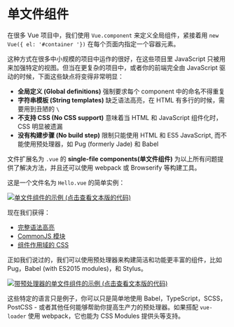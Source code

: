 # 单文件组件

在很多 Vue 项目中，我们使用 `Vue.component` 来定义全局组件，紧接着用 `new Vue({ el: '#container '})` 在每个页面内指定一个容器元素。

这种方式在很多中小规模的项目中运作的很好，在这些项目里 JavaScript 只被用来加强特定的视图。但当在更复杂的项目中，或者你的前端完全由 JavaScript 驱动的时候，下面这些缺点将变得非常明显：

- **全局定义 (Global definitions)** 强制要求每个 component 中的命名不得重复
- **字符串模板 (String templates)** 缺乏语法高亮，在 HTML 有多行的时候，需要用到丑陋的 `\`
- **不支持 CSS (No CSS support)** 意味着当 HTML 和 JavaScript 组件化时，CSS 明显被遗漏
- **没有构建步骤 (No build step)** 限制只能使用 HTML 和 ES5 JavaScript, 而不能使用预处理器，如 Pug (formerly Jade) 和 Babel

文件扩展名为 `.vue` 的 **single-file components(单文件组件)** 为以上所有问题提供了解决方法，并且还可以使用 webpack 或 Browserify 等构建工具。

这是一个文件名为 `Hello.vue` 的简单实例：

[![单文件组件的示例 (点击查看文本版的代码)](https://cn.vuejs.org/images/vue-component.png)](https://gist.github.com/chrisvfritz/e2b6a6110e0829d78fa4aedf7cf6b235)

现在我们获得：

- [完整语法高亮](https://github.com/vuejs/awesome-vue#source-code-editing)
- [CommonJS 模块](https://webpack.js.org/concepts/modules/#what-is-a-webpack-module)
- [组件作用域的 CSS](https://vue-loader.vuejs.org/zh-cn/features/scoped-css.html)

正如我们说过的，我们可以使用预处理器来构建简洁和功能更丰富的组件，比如 Pug，Babel (with ES2015 modules)，和 Stylus。

[![带预处理器的单文件组件的示例 (点击查看文本版的代码)](https://cn.vuejs.org/images/vue-component-with-preprocessors.png)](https://gist.github.com/chrisvfritz/1c9f2daea9bc078dcb47e9a82e5f7587)

这些特定的语言只是例子，你可以只是简单地使用 Babel，TypeScript，SCSS，PostCSS - 或者其他任何能够帮助你提高生产力的预处理器。如果搭配 `vue-loader` 使用 webpack，它也能为 CSS Modules 提供头等支持。